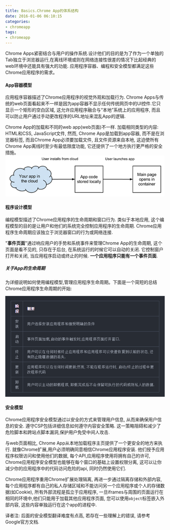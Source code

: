 ```yaml
---
title: Basics.Chrome App的体系结构
date: 2016-01-06 06:10:15
categories:
- chromeapp
tags:
- chromeapp
---
```


Chrome Apps紧密结合与用户的操作系统.设计他们的目的是为了作为一个单独的Tab独立于浏览器运行,在离线环境或则在网络连接性很差的情况下比起经典的web环境中还能具有强大的功能. 应用程序容器、编程和安全模型都满足这些Chrome应用程序的需求。

#### App容器模型
应用程序容器描述了Chrome应用程序的视觉外观和加载行为. Chrome Apps与传统的web页面看起来不一样是因为app容器不显示任何传统网页中的UI控件.它只显示一个矩形的空白区域, 这允许应用程序融合与“本地”系统上的应用程序, 而且可以防止用户通过手动更改程序的URL地址来混乱App的逻辑.

Chrome App的加载和不同的web app(web页面)不一样. 加载相同类型的内容: HTML和CSS, JavaScript文件, 然而, Chrome App是加载到app容器, 而不是在浏览器标签, 而且Chrome App必须要加载文件, 且文件资源来自本地, 这迫使所有Chrome App离线时至少有最低限度功能, 它还提供了一个地方执行更严格的安全措施。
![chrome-app-container.png](../images/chrome-app-container.png)

<!--more-->

#### 程序设计模型
编程模型描述了Chrome应用程序的生命周期和窗口行为. 类似于本地应用, 这个编程模型的目的是让用户和他们的系统完全控制应用程序的生命周期. Chrome应用程序生命周期应该独立于浏览器窗口的行为或网络连接.

"**事件页面**"通过响应用户的手势和系统事件来管理Chrome App的生命周期, 这个页面是看不见的, 只存在于后台, 在系统运行的时候它可以自动的关闭. 它控制窗户打开和关闭, 当应用程序启动或终止的时候. **一个应用程序只能有一个事件页面**.

##### 关于App的生命周期
为详细说明如何使用编程模型,管理应用程序生命周期。下面是一个简短的总结Chrome应用程序生命周期的开始:

![lifecycle](../images/chrome-app-lifecycle-tab.png)

#### 安全模型
Chrome应用程序安全模型通过以安全的方式来管理用户信息, 从而来确保用户信息的安全. 遵守CSP包括详细信息如何遵守内容安全策略. 这一策略阻碍和减少了危险脚本和跨站点脚本漏洞,保护用户免受中间人攻击.

 与web页面相比, Chrome App从本地加载程序主页提供了一个更安全的地方来执行. 就像Chrome扩展,用户必须明确同意相信Chrome应用程序安装. 他们授予应用程序权限访问和使用他们的数据, 每个API,应用程序使用将拥有自己的许可, Chrome应用程序安全模型也能够在每个窗口的基础上设置权限分离, 这可以让你减少你的应用程序中的代码访问危险的api, 同时仍然使用它们.

Chrome应用程序重用Chrome扩展处理隔离, 再进一步通过隔离存储和外部内容, 每个应用程序都有自己的私人存储区域和不能访问另一个应用程序或个人的存储数据(如Cookie), 所有外部流程是孤立于应用程序, 一旦iframes与周围的页面运行在相同的环境中,他们只能用于加载其他应用程序页面, 您可以使用`object`标签嵌入外部内容, 这些内容单独运行在这个app的进程中.

译者注: 后面的安全模型翻译难度有点高, 若存在一些理解上的错误, 请参考Google官方文档.
